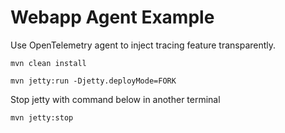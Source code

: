 # Webapp Agent Example

Use OpenTelemetry agent to inject tracing feature transparently.

```shell
mvn clean install

mvn jetty:run -Djetty.deployMode=FORK
```

Stop jetty with command below in another terminal


```shell
mvn jetty:stop
```